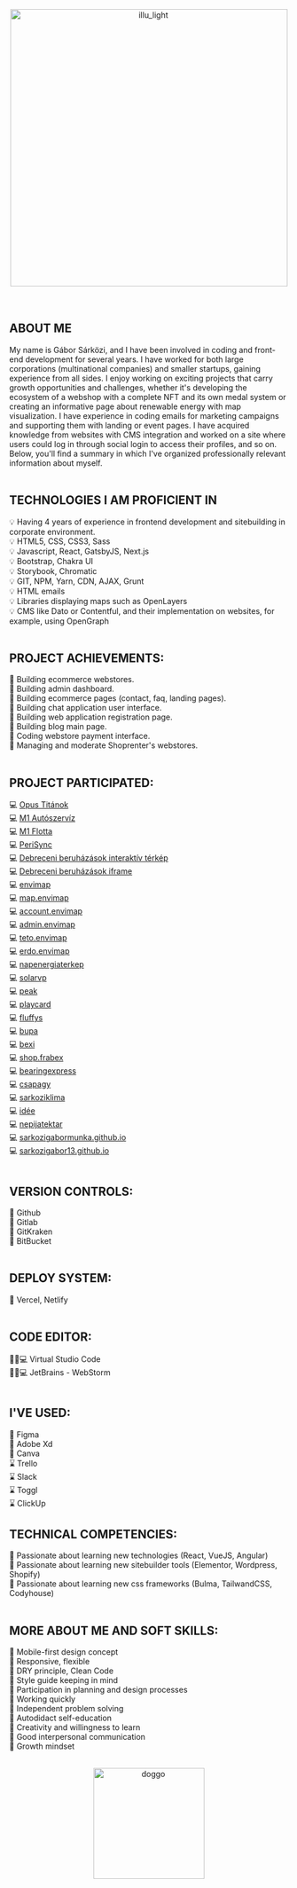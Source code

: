 <div align="center">
  <img src="https://github.com/sarkozigabor13/sarkozigabor13/assets/66883938/e78171e7-8dd7-48ca-9951-88d5799b0393" alt="illu_light" height="500" />
</div>
<br><br>


## ABOUT ME <br>
My name is Gábor Sárközi, and I have been involved in coding and front-end development for several years. I have worked for both large corporations (multinational companies) and smaller startups, gaining experience from all sides. I enjoy working on exciting projects that carry growth opportunities and challenges, whether it's developing the ecosystem of a webshop with a complete NFT and its own medal system or creating an informative page about renewable energy with map visualization. I have experience in coding emails for marketing campaigns and supporting them with landing or event pages. I have acquired knowledge from websites with CMS integration and worked on a site where users could log in through social login to access their profiles, and so on.
<br>
Below, you'll find a summary in which I've organized professionally relevant information about myself.
<br><br>

## TECHNOLOGIES I AM PROFICIENT IN <br>
💡 Having 4 years of experience in frontend development and sitebuilding in corporate environment.<br>
💡 HTML5, CSS, CSS3, Sass <br>
💡 Javascript, React, GatsbyJS, Next.js <br>
💡 Bootstrap, Chakra UI <br>
💡 Storybook, Chromatic <br>
💡 GIT, NPM, Yarn, CDN, AJAX, Grunt <br>
💡 HTML emails <br>
💡 Libraries displaying maps such as OpenLayers <br>
💡 CMS like Dato or Contentful, and their implementation on websites, for example, using OpenGraph <br><br>

## PROJECT ACHIEVEMENTS:<br>
💪 Building ecommerce webstores.<br>
💪 Building admin dashboard.<br>
💪 Building ecommerce pages (contact, faq, landing pages).<br>
💪 Building chat application user interface.<br>
💪 Building web application registration page. <br>
💪 Building blog main page. <br>
💪 Coding webstore payment interface.<br>
💪 Managing and moderate Shoprenter's webstores.<br><br>

## PROJECT PARTICIPATED:<br>
💻 [Opus Titánok](https://www.opustitanok.hu/)<br>
💻 [M1 Autószervíz](https://www.m1szerviz.com/)<br>
💻 [M1 Flotta](https://www.m1flotta.com/)<br>
💻 [PeriSync](https://perisyncapp.com/)<br>
💻 [Debreceni beruházások interaktív térkép](https://debrecenhuiframe1.envimap.hu/)<br>
💻 [Debreceni beruházások iframe](https://www.debrecen.hu/hu/debreceni/kozerdeku-adatok/uj-telepulesrendezesi-eszkozok)<br>
💻 [envimap](https://envimap.hu/)<br>
💻 [map.envimap](https://map.envimap.hu/)<br>
💻 [account.envimap](https://account.envimap.hu/)<br>
💻 [admin.envimap](https://admin.envimap.hu/)<br>
💻 [teto.envimap](https://teto.envimap.hu/)<br>
💻 [erdo.envimap](https://erdo.envimap.hu/)<br>
💻 [napenergiaterkep](https://napenergiaterkep.hu/)<br>
💻 [solarvp](https://solarvp.hu/)<br>
💻 [peak](https://www.peakfs.io/)<br>
💻 [playcard](https://playcard-web.vercel.app/)<br>
💻 [fluffys](https://fluffys.vercel.app/)<br>
💻 [bupa](https://bupa-sitebuild.vercel.app/)<br>
💻 [bexi](https://bexi.hu)<br>
💻 [shop.frabex](https://shop.frabex.com)<br>
💻 [bearingexpress](https://bearingexpress.shoprenter.hu)<br>
💻 [csapagy](https://csapagy.hu)<br>
💻 [sarkoziklima](https://sarkoziklima.hu)<br>
💻 [idée](https://idée.hu)<br>
💻 [nepijatektar](https://nepijatektar.hu)<br>
💻 [sarkozigabormunka.github.io](https://sarkozigabormunka.github.io)<br>
💻 [sarkozigabor13.github.io](https://sarkozigabor13.github.io)<br><br>

## VERSION CONTROLS:<br>
🚀 Github<br>
🚀 Gitlab<br>
🚀 GitKraken<br>
🚀 BitBucket<br><br>

## DEPLOY SYSTEM:<br>
👑 Vercel, Netlify<br><br>

## CODE EDITOR: <br>
👨🏽💻 Virtual Studio Code<br>
👨🏽💻 JetBrains - WebStorm <br><br>

## I'VE USED:<br>
🧩 Figma<br>
🧩 Adobe Xd<br>
🎨 Canva<br>
⌛️ Trello<br>
⌛️ Slack<br>
⌛️ Toggl<br>
⌛️ ClickUp<br>

## TECHNICAL COMPETENCIES:<br>
📌 Passionate about learning new technologies (React, VueJS, Angular)<br>
📌 Passionate about learning new sitebuilder tools (Elementor, Wordpress, Shopify)<br>
📌 Passionate about learning new css frameworks (Bulma, TailwandCSS, Codyhouse)<br><br>

## MORE ABOUT ME AND SOFT SKILLS:<br>
🍻 Mobile-first design concept  <br>
🍻 Responsive, flexible <br>
🍻 DRY principle, Clean Code <br>
🍻 Style guide keeping in mind <br>
🍻 Participation in planning and design processes<br>
🍻 Working quickly <br>
🍻 Independent problem solving<br>
🍻 Autodidact self-education <br>
🍻 Creativity and willingness to learn <br>
🍻 Good interpersonal communication <br>
🍻 Growth mindset<br><br>

<div align="center">
  <img src="https://github.com/sarkozigabor13/sarkozigabor13/assets/66883938/d6a4f021-06f7-4c03-b2fe-7b31c08a55d5" alt="doggo" height="200" />
</div>
<br><br>

